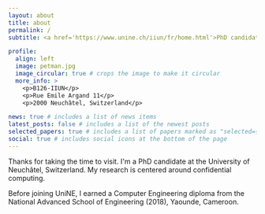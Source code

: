 ```yaml
---
layout: about
title: about
permalink: /
subtitle: <a href='https://www.unine.ch/iiun/fr/home.html'>PhD candidate | University of Neuchâtel</a>

profile:
  align: left
  image: petman.jpg
  image_circular: true # crops the image to make it circular  
  more_info: >
    <p>B126-IIUN</p>
    <p>Rue Emile Argand 11</p>
    <p>2000 Neuchâtel, Switzerland</p>

news: true # includes a list of news items
latest_posts: false # includes a list of the newest posts
selected_papers: true # includes a list of papers marked as "selected={true}"
social: true # includes social icons at the bottom of the page
---
```


Thanks for taking the time to visit. I'm a PhD candidate at the University of Neuchâtel, Switzerland. My research is centered around confidential computing.

Before joining UniNE, I earned a Computer Engineering diploma from the National Advanced School of Engineering (2018), Yaounde, Cameroon.
